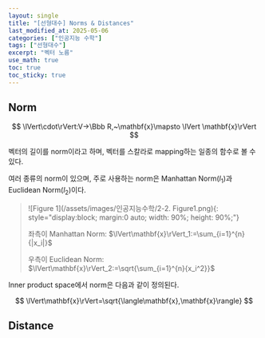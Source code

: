 ```yaml
---
layout: single
title: "[선형대수] Norms & Distances"
last_modified_at: 2025-05-06
categories: ["인공지능 수학"]
tags: ["선형대수"]
excerpt: "벡터 노름"
use_math: true
toc: true
toc_sticky: true
---
```


## Norm

$$
\lVert\cdot\rVert:V→\Bbb R,~\mathbf{x}\mapsto \lVert \mathbf{x}\rVert
$$

벡터의 길이를 norm이라고 하며, 벡터를 스칼라로 mapping하는 일종의 함수로 볼 수 있다.

여러 종류의 norm이 있으며, 주로 사용하는 norm은 Manhattan Norm($l_1)$과 Euclidean Norm($l_2$)이다.

> ![Figure 1](/assets/images/인공지능수학/2-2. Figure1.png){: style="display:block; margin:0 auto; width: 90%; height: 90%;"}
>
> 좌측이 Manhattan Norm: $\lVert\mathbf{x}\rVert_1:=\sum_{i=1}^{n}{|x_i|}$
>
> 우측이 Euclidean Norm: $\lVert\mathbf{x}\rVert_2:=\sqrt{\sum_{i=1}^{n}{x_i^2}}$

Inner product space에서 norm은 다음과 같이 정의된다.

$$
\lVert\mathbf{x}\rVert=\sqrt{\langle\mathbf{x},\mathbf{x}\rangle}
$$

## Distance

